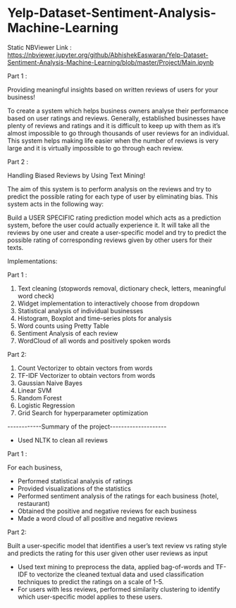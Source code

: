 # Yelp-Dataset-Sentiment-Analysis-Machine-Learning

Static NBViewer Link : https://nbviewer.jupyter.org/github/AbhishekEaswaran/Yelp-Dataset-Sentiment-Analysis-Machine-Learning/blob/master/Project/Main.ipynb


Part 1 : 

Providing meaningful insights based on written reviews of users for your business!  

To create a system which helps business owners analyse their performance based on user ratings and reviews. Generally, established businesses have plenty of reviews and ratings and it is difficult to keep up with them as it’s almost impossible to go through thousands of user reviews for an individual. This system helps making life easier when the number of reviews is very large and it is virtually impossible to go through each review.

Part 2 :

Handling Biased Reviews by Using Text Mining!

The aim of this system is to perform analysis on the reviews and try to predict the possible rating for each type of user by eliminating bias. This system acts in the following way: 

Build a USER SPECIFIC rating prediction model which acts as a prediction system, before the user could actually experience it. It will take all the reviews by one user and create a user-specific model and try to predict the possible rating of corresponding reviews given by other users for their texts. 


Implementations:

Part 1 :

1. Text cleaning (stopwords removal, dictionary check, letters, meaningful word check)
2. Widget implementation to interactively choose from dropdown
3. Statistical analysis of individual businesses
4. Histogram, Boxplot and time-series plots for analysis
5. Word counts using Pretty Table
6. Sentiment Analysis of each review
7. WordCloud of all words and positively spoken words

Part 2:

1. Count Vectorizer to obtain vectors from words
2. TF-IDF Vectorizer to obtain vectors from words
3. Gaussian Naive Bayes
4. Linear SVM
5. Random Forest
6. Logistic Regression
7. Grid Search for hyperparameter optimization


------------Summary of the project--------------------

- Used NLTK to clean all reviews

Part 1 :

For each business, 
- Performed statistical analysis of ratings
- Provided visualizations of the statistics
- Performed sentiment analysis of the ratings for each business (hotel, restaurant)
- Obtained the positive and negative reviews for each business
- Made a word cloud of all positive and negative reviews

Part 2:

Built a user-specific model that identifies a user’s text review vs rating style and predicts the rating for this user
given other user reviews as input

- Used text mining to preprocess the data, applied bag-of-words and TF-IDF to vectorize the cleaned textual data and
used classification techniques to predict the ratings on a scale of 1-5.
- For users with less reviews, performed similarity clustering to identify which user-specific model applies to these users.
